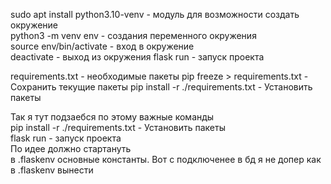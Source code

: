 
sudo apt install python3.10-venv - модуль для возможности создать окружение  
python3 -m venv env - создания переменного окружения  
source env/bin/activate - вход в окружение  
deactivate - выход из окружения
flask run - запуск проекта

requirements.txt - необходимые пакеты
pip freeze > requirements.txt - Сохранить текущие пакеты
pip install -r ./requirements.txt - Установить пакеты  

Так я тут подзаебся по этому важные команды  
pip install -r ./requirements.txt - Установить пакеты   
flask run - запуск проекта  
По идее должно стартануть  
в .flaskenv основные константы. Вот с подключенее в бд я не допер как в .flaskenv вынести